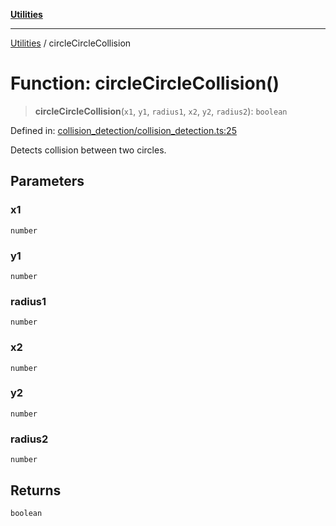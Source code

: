 [**Utilities**](../README.md)

***

[Utilities](../README.md) / circleCircleCollision

# Function: circleCircleCollision()

> **circleCircleCollision**(`x1`, `y1`, `radius1`, `x2`, `y2`, `radius2`): `boolean`

Defined in: [collision\_detection/collision\_detection.ts:25](https://github.com/noobiept/utilities/blob/fa81d9116003a677f25866bee864bc30213a9352/source/collision_detection/collision_detection.ts#L25)

Detects collision between two circles.

## Parameters

### x1

`number`

### y1

`number`

### radius1

`number`

### x2

`number`

### y2

`number`

### radius2

`number`

## Returns

`boolean`
